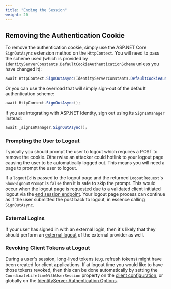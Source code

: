 ```yaml
---
title: "Ending the Session"
weight: 20
---
```

## Removing the Authentication Cookie
To remove the authentication cookie, simply use the ASP.NET Core `SignOutAsync` extension method on the `HttpContext`.
You will need to pass the scheme used (which is provided by `IdentityServerConstants.DefaultCookieAuthenticationScheme` unless you have changed it):

```cs
await HttpContext.SignOutAsync(IdentityServerConstants.DefaultCookieAuthenticationScheme);
```

Or you can use the overload that will simply sign-out of the default authentication scheme:

```cs
await HttpContext.SignOutAsync();
```

If you are integrating with ASP.NET Identity, sign out using its `SignInManager` instead:
```cs
await _signInManager.SignOutAsync();
```
### Prompting the User to Logout

Typically you should prompt the user to logout which requires a POST to remove the cookie.
Otherwise an attacker could hotlink to your logout page causing the user to be automatically logged out.
This means you will need a page to prompt the user to logout.

If a `logoutId` is passed to the logout page and the returned `LogoutRequest`'s `ShowSignoutPrompt` is `false` then it is safe to skip the prompt. 
This would occur when the logout page is requested due to a validated client initiated logout via the [end session endpoint](/identityserver/v7/reference/endpoints/end_session).
Your logout page process can continue as if the user submitted the post back to logout, in essence calling `SignOutAsync`.

### External Logins

If your user has signed in with an external login, then it's likely that they should perform an [external logout](external) of the external provider as well.

### Revoking Client Tokens at Logout

During a user's session, long-lived tokens (e.g. refresh tokens) might have been created for client applications.
If at logout time you would like to have those tokens revoked, then this can be done automatically by setting the `CoordinateLifetimeWithUserSession` property on the [client configuration](/identityserver/v7/reference/models/client#authentication--session-management), or globally on the [IdentityServer Authentication Options](/identityserver/v7/reference/options#authentication).
